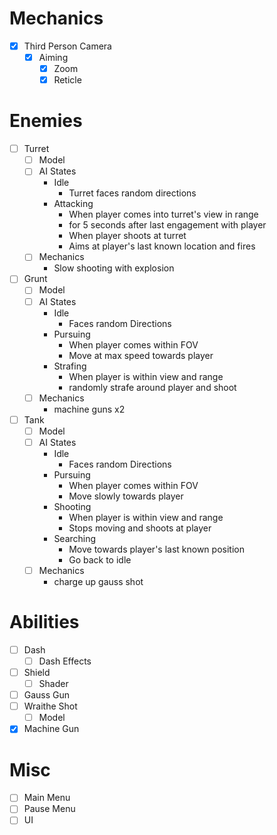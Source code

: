 
# Mechanics
 - [x] Third Person Camera
	 - [x] Aiming
		 - [x] Zoom
		 - [x] Reticle

# Enemies
- [ ] Turret
	- [ ] Model
	- [ ] AI
		States
		- Idle
			- Turret faces random directions
		- Attacking
			- When player comes into turret's view in range
			- for 5 seconds after last engagement with player
			- When player shoots at turret
			- Aims at player's last known location and fires
	- [ ] Mechanics
		- Slow shooting with explosion
- [ ] Grunt
	- [ ] Model
	- [ ] AI
		States
		- Idle
			- Faces random Directions
		- Pursuing
			- When player comes within FOV
			- Move at max speed towards player
		- Strafing
			- When player is within view and range
			- randomly strafe around player and shoot
	- [ ] Mechanics
		- machine guns x2
- [ ] Tank
	- [ ] Model
	- [ ] AI
		States
		- Idle
			- Faces random Directions
		- Pursuing
			- When player comes within FOV
			- Move slowly towards player
		- Shooting
			- When player is within view and range
			- Stops moving and shoots at player
		- Searching
			- Move towards player's last known position
			- Go back to idle
	- [ ] Mechanics
		- charge up gauss shot

# Abilities
- [ ] Dash
	- [ ] Dash Effects
- [ ] Shield
	- [ ] Shader
- [ ] Gauss Gun
- [ ] Wraithe Shot
	- [ ] Model
- [x] Machine Gun

# Misc
- [ ] Main Menu
- [ ] Pause Menu
- [ ] UI